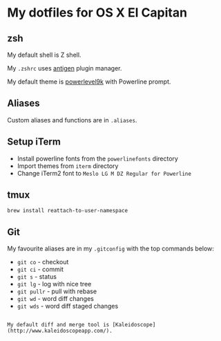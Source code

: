 My dotfiles for OS X El Capitan
===============================

zsh
---

My default shell is Z shell.

My `.zshrc` uses [antigen](https://github.com/zsh-users/antigen) plugin manager.

My default theme is [powerlevel9k](https://github.com/bhilburn/powerlevel9k) with Powerline prompt.

Aliases
-------

Custom aliases and functions are in `.aliases`.

Setup iTerm
-----------

- Install powerline fonts from the `powerlinefonts` directory
- Import themes from `iterm` directory
- Change iTerm2 font to `Meslo LG M DZ Regular for Powerline`

tmux
----

```
brew install reattach-to-user-namespace
```

Git
---

My favourite aliases are in my `.gitconfig` with the top commands below:

- `git co` - checkout
- `git ci` - commit
- `git s` - status
- `git lg` - log with nice tree
- `git pullr` - pull with rebase
- `git wd` - word diff changes
- `git wds` - word diff staged changes
```

My default diff and merge tool is [Kaleidoscope](http://www.kaleidoscopeapp.com/).
